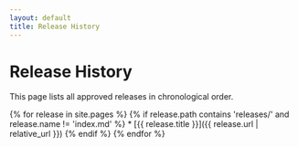 ```yaml
---
layout: default
title: Release History
---
```


# Release History

This page lists all approved releases in chronological order.

{% for release in site.pages %}
  {% if release.path contains 'releases/' and release.name != 'index.md' %}
    * [{{ release.title }}]({{ release.url | relative_url }})
  {% endif %}
{% endfor %} 